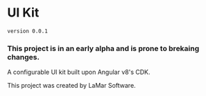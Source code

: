 # UI Kit

`version 0.0.1`

### This project is in an early alpha and is prone to brekaing changes.

A configurable UI kit built upon Angular v8's CDK.

This project was created by LaMar Software.
